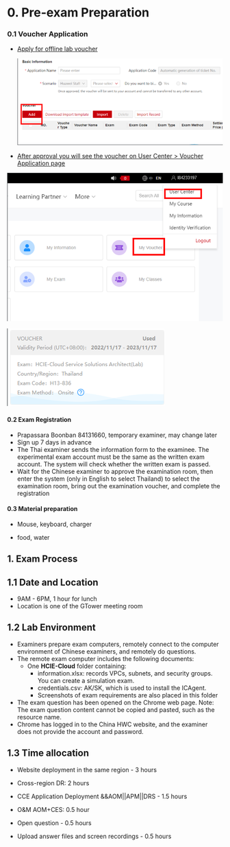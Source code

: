 # 0. Pre-exam Preparation

### 0.1 Voucher Application

- [Apply for offline lab voucher](https://e.huawei.com/en/talent/#/personal/hw-emploees/applay-vouchers?couponType=VOUCHER&usageScenes=HW)

  ![image-20230322152702668](https://raw.githubusercontent.com/MarcLan/pic/main/image-20230322152702668.png)

  

- [After approval you will see the voucher on User Center > Voucher Application page](https://e.huawei.com/cn/talent/usercenter/#/home/my-coupons)

![image-20230322152714962](https://raw.githubusercontent.com/MarcLan/pic/main/image-20230322152714962.png)

![image-20230322152731622](https://raw.githubusercontent.com/MarcLan/pic/main/image-20230322152731622.png)



#### 0.2 Exam Registration

- Prapassara Boonban 84131660, temporary examiner, may change later
- Sign up 7 days in advance
- The Thai examiner sends the information form to the examinee. The experimental exam account must be the same as the written exam account. The system will check whether the written exam is passed.
- Wait for the Chinese examiner to approve the examination room, then enter the system (only in English to select Thailand) to select the examination room, bring out the examination voucher, and complete the registration

#### 0.3 Material preparation

- Mouse, keyboard, charger

- food, water

  

## 1. Exam Process

## 1.1 Date and Location

- 9AM - 6PM, 1 hour for lunch
- Location is one of the GTower meeting room

## 1.2 Lab Environment

- Examiners prepare exam computers, remotely connect to the computer environment of Chinese examiners, and remotely do questions.
- The remote exam computer includes the following documents:
  - One **HCIE-Cloud** folder containing: 
    - information.xlsx: records VPCs, subnets, and security groups. You can create a simulation exam.
    - credentials.csv: AK/SK, which is used to install the ICAgent.
    - Screenshots of exam requirements are also placed in this folder
- The exam question has been opened on the Chrome web page. Note: The exam question content cannot be copied and pasted, such as the resource name.
- Chrome has logged in to the China HWC website, and the examiner does not provide the account and password.

## 1.3 Time allocation

- Website deployment in the same region - 3 hours
- Cross-region DR: 2 hours

- CCE Application Deployment &&AOM||APM||DRS - 1.5 hours

- O&M AOM+CES: 0.5 hour

- Open question - 0.5 hours
- Upload answer files and screen recordings - 0.5 hours







